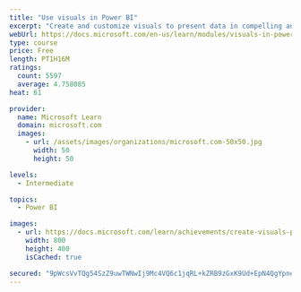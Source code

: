 ```yaml
---
title: "Use visuals in Power BI"
excerpt: "Create and customize visuals to present data in compelling and insightful ways."
webUrl: https://docs.microsoft.com/en-us/learn/modules/visuals-in-power-bi/
type: course
price: Free
length: PT1H16M
ratings:
  count: 5597
  average: 4.758085
heat: 61

provider:
  name: Microsoft Learn
  domain: microsoft.com
  images:
    - url: /assets/images/organizations/microsoft.com-50x50.jpg
      width: 50
      height: 50

levels:
  - Intermediate

topics:
  - Power BI

images:
  - url: https://docs.microsoft.com/learn/achievements/create-visuals-power-bi-desktop-social.png
    width: 800
    height: 400
    isCached: true

secured: "9pWcsVvTQg54SzZ9uwTWNwIj9Mc4VQ6c1jqRL+kZRB9zGxK9Ud+EpN4QgYpnekLs+U0/j1O7BpxUUqOH0rUX2bqJU8d4F4GpLOydh898lJN+wj4FAcahcfsZueLdZBiC8UK69Uwvi/g1O33VcBzKL/bfW+aOZcWGmWN4NXZKe1GcowV5ORAzoBeBNdpn4SZEa1wHeyHh0XD4PIzxBtRZWZZ49yVF2i5gMCY5Li6NIdtLBaN9JdU1EAEjNTtgBbpTags+rZRGcWq86RxD1X2eB63B88rg0jQf30HCR2ZmNk7V0Pesgwn42YjWYaZhDnEWC/qWl8ZGUX+DYihWNkChOz1Fvto+Nuf6Bem0ZEOzAS16yIdaZbOm4NTxAue9KHdVx5yaJSaKak7RY7modZ9bqiqwKJLPKPhkdCeZqcDV0Ow=;Tw4RAVhYiIhT2R54Wa4llw=="
---
```


